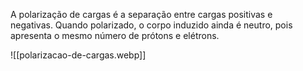 A polarização de cargas é a separação entre cargas positivas e negativas. Quando polarizado, o corpo induzido ainda é neutro, pois apresenta o mesmo número de prótons e elétrons.

![[polarizacao-de-cargas.webp]]
